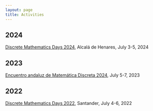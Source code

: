 ```yaml
---
layout: page
title: Activities
---
```


## 2024
[Discrete Mathematics Days 2024](https://dmd2024.web.uah.es/), Alcalá de Henares, July 3-5, 2024

## 2023

[Encuentro andaluz de Matemática Discreta 2024](https://xiiieamd.uca.es/), July 5-7, 2023

## 2022

[Discrete Mathematics Days 2022](https://dmd2022.unican.es/index.html), Santander, July 4-6, 2022
